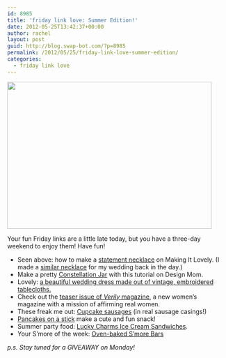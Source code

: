 ```yaml
---
id: 8985
title: 'friday link love: Summer Edition!'
date: 2012-05-25T13:42:37+00:00
author: rachel
layout: post
guid: http://blog.swap-bot.com/?p=8985
permalink: /2012/05/25/friday-link-love-summer-edition/
categories:
  - friday link love
---
```

[<img src="http://blog.swap-bot.com/wp-content/uploads/2012/05/necklace.jpg" alt="" title="necklace" width="470" height="337" class="alignnone size-full wp-image-8988" srcset="http://blog.swap-bot.com/wp-content/uploads/2012/05/necklace-300x215.jpg 300w, http://blog.swap-bot.com/wp-content/uploads/2012/05/necklace.jpg 470w" sizes="(max-width: 470px) 100vw, 470px" />](http://makingitlovely.com/2012/05/23/how-to-make-a-statement-necklace/)

Your fun Friday links are a little late today, but you have a three-day weekend to enjoy them! Have fun!

  * Seen above: how to make a [statement necklace](http://makingitlovely.com/2012/05/23/how-to-make-a-statement-necklace/) on Making It Lovely. (I made a [similar necklace](http://www.flickr.com/photos/rlj/5214718749/in/set-72157625486405726) for my wedding back in the day.)
  * Make a pretty [Constellation Jar](http://www.designmom.com/2012/05/diy-constellation-jar/) with this tutorial on Design Mom.
  * Lovely: [a beautiful wedding dress made out of vintage, embroidered tablecloths.](http://www.lovemydress.net/blog/2012/05/embroidered-vintage-tablecloth-dress.html)
  * Check out the [teaser issue of _Verily_ magazine](http://www.verilymag.com/magazine-2/), a new women&#8217;s magazine with a mission of affirming real women.
  * These freak me out: [Cupcake sausages](http://www.cupcakeproject.com/2012/05/cupcakewurst.html) (in real sausage casings!)
  * [Pancakes on a stick](http://tatertotsandjello.com/2012/05/make-pancake-pops-perfect-fathers-day-breakfast-recipe-tutorial.html) make a cute and fun snack!
  * Summer party food: [Lucky Charms Ice Cream Sandwiches](http://www.thekitchn.com/summer-recipe-lucky-charm-kris-153170).
  * Your S&#8217;more of the week: [Oven-baked S&#8217;more Bars](http://witandwhistle.com/2012/05/14/smore-bars/)

_p.s. Stay tuned for a GIVEAWAY on Monday!_